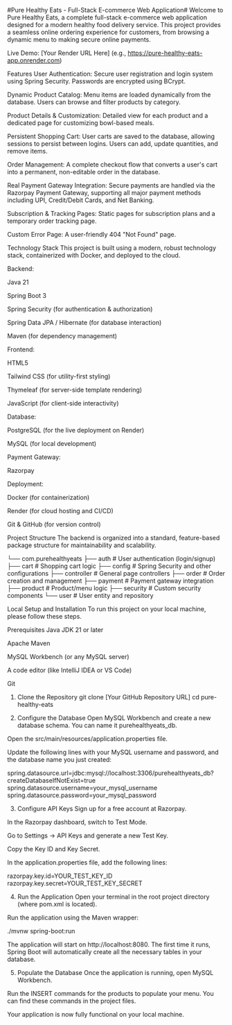 #Pure Healthy Eats - Full-Stack E-commerce Web Application#
Welcome to Pure Healthy Eats, a complete full-stack e-commerce web application designed for a modern healthy food delivery service. This project provides a seamless online ordering experience for customers, from browsing a dynamic menu to making secure online payments.

Live Demo: [Your Render URL Here] (e.g., https://pure-healthy-eats-app.onrender.com)

Features
User Authentication: Secure user registration and login system using Spring Security. Passwords are encrypted using BCrypt.

Dynamic Product Catalog: Menu items are loaded dynamically from the database. Users can browse and filter products by category.

Product Details & Customization: Detailed view for each product and a dedicated page for customizing bowl-based meals.

Persistent Shopping Cart: User carts are saved to the database, allowing sessions to persist between logins. Users can add, update quantities, and remove items.

Order Management: A complete checkout flow that converts a user's cart into a permanent, non-editable order in the database.

Real Payment Gateway Integration: Secure payments are handled via the Razorpay Payment Gateway, supporting all major payment methods including UPI, Credit/Debit Cards, and Net Banking.

Subscription & Tracking Pages: Static pages for subscription plans and a temporary order tracking page.

Custom Error Page: A user-friendly 404 "Not Found" page.

Technology Stack
This project is built using a modern, robust technology stack, containerized with Docker, and deployed to the cloud.

Backend:

Java 21

Spring Boot 3

Spring Security (for authentication & authorization)

Spring Data JPA / Hibernate (for database interaction)

Maven (for dependency management)

Frontend:

HTML5

Tailwind CSS (for utility-first styling)

Thymeleaf (for server-side template rendering)

JavaScript (for client-side interactivity)

Database:

PostgreSQL (for the live deployment on Render)

MySQL (for local development)

Payment Gateway:

Razorpay

Deployment:

Docker (for containerization)

Render (for cloud hosting and CI/CD)

Git & GitHub (for version control)

Project Structure
The backend is organized into a standard, feature-based package structure for maintainability and scalability.

└── com.purehealthyeats
    ├── auth            # User authentication (login/signup)
    ├── cart            # Shopping cart logic
    ├── config          # Spring Security and other configurations
    ├── controller      # General page controllers
    ├── order           # Order creation and management
    ├── payment         # Payment gateway integration
    ├── product         # Product/menu logic
    ├── security        # Custom security components
    └── user            # User entity and repository

Local Setup and Installation
To run this project on your local machine, please follow these steps.

Prerequisites
Java JDK 21 or later

Apache Maven

MySQL Workbench (or any MySQL server)

A code editor (like IntelliJ IDEA or VS Code)

Git

1. Clone the Repository
git clone [Your GitHub Repository URL]
cd pure-healthy-eats

2. Configure the Database
Open MySQL Workbench and create a new database schema. You can name it purehealthyeats_db.

Open the src/main/resources/application.properties file.

Update the following lines with your MySQL username and password, and the database name you just created:

spring.datasource.url=jdbc:mysql://localhost:3306/purehealthyeats_db?createDatabaseIfNotExist=true
spring.datasource.username=your_mysql_username
spring.datasource.password=your_mysql_password

3. Configure API Keys
Sign up for a free account at Razorpay.

In the Razorpay dashboard, switch to Test Mode.

Go to Settings -> API Keys and generate a new Test Key.

Copy the Key ID and Key Secret.

In the application.properties file, add the following lines:

razorpay.key.id=YOUR_TEST_KEY_ID
razorpay.key.secret=YOUR_TEST_KEY_SECRET

4. Run the Application
Open your terminal in the root project directory (where pom.xml is located).

Run the application using the Maven wrapper:

./mvnw spring-boot:run

The application will start on http://localhost:8080. The first time it runs, Spring Boot will automatically create all the necessary tables in your database.

5. Populate the Database
Once the application is running, open MySQL Workbench.

Run the INSERT commands for the products to populate your menu. You can find these commands in the project files.


Your application is now fully functional on your local machine.
